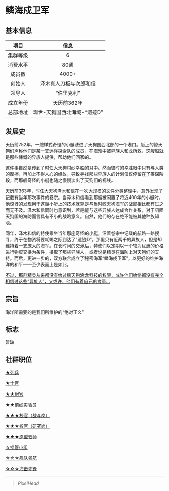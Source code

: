 # 鳞海戍卫军

## 基本信息

项目|信息
:--:|:--:
集群等级|6
消费水平|80通
成员数|4000+
创始人|泽木真人刀板与次郎和信
领导人|“伯里克利”
成立年份|天历前362年
总部地址|现世-天狗国西北海域-“遗迹D”

## 发展史

天历前752年，一艘样式奇怪的小艇驶进了天狗国西北部的一个港口。艇上的鲸天狗们声称他们是某一支远洋探索队的成员，在海难中被异族人和龙所救，这艘船就是那些慷慨的异族人提供，帮助他们回家的。

这件事自然是传到了时任大天狗村纱幸胜的耳中。然而彼时的幸胜眼中只有与人类的摩擦，再加上不得人心的缘故，导致寻找那些异族人的计划仅仅停留在了筹谋阶段，而那艘奇怪的小艇也随之慢慢淡出了天狗们的视线。

天历前363年，时任大天狗泽木和信在一次大规模的文件分类整理中，意外发现了记载有当年那次事件的卷宗。当泽木和信看到那艘被闲置了将近400年的小艇时，他惊讶的发现用于这艘小艇上的技术就算是与当时鲸天狗海军的战舰相比都有过之而无不及。泽木和信同时也意识到，若是能与这些异族人达成合作关系，对于巩固天狗国的海防而言具有不小的战略意义。自然，他们的存在绝不能被其他种族知晓。

同年，泽木和信的特使乘坐当年那座奇怪的小艇，沿着卷宗中记载的航路一路搜寻，终于在物资将要耗竭之际到达了“遗迹D”。那里只有近两千的异族人，但是却维持着一支庞大的海军。在长时间的交涉后，特使们以定期以一个较为优惠的价格进行物资交换为条件，换取了那些异族人，或者说是精灵在海防上对天狗们的支持。而后，更进一步的，双方联合成立了秘密海军“鳞海戍卫军”，以更好的维护海洋的和平——至少表面上是如此。

<a href="../error_page" target="_blank">不过，那群精灵从来都没有给过鲸天狗浪龙科技的权限，或许他们始终都没有完全相信过这些“异族人”，又或许，他们有着自己的考量...</a>

## 宗旨

海洋所需要的是我们所维护的“绝对正义”

## 标志

暂缺

## 社群职位

<a href="../enlistedpersonnel" target="_blank">★列兵</a>

<a href="../noncommissionedofficer" target="_blank">★士官</a>

<a href="../lieutenant" target="_blank">★★尉官</a>

<a href="../Frontline Experimenter" target="_blank">★★前线实验员</a>

<a href="../battlecadet" target="_blank">★★★校官（战斗岗）</a>

<a href="../r&dcadet" target="_blank">★★★校官（研究岗）</a>

<a href="../Prototypenaut" target="_blank">★★★原型驭师</a>

<a href="../lo-losser" target="_blank">☆损管小组</a>

<a href="../C4ISR" target="_blank">☆☆☆舰队领航</a>

<a href="../spearhead" target="_blank">☆☆☆海击先锋</a>

---

> *PixelHead*